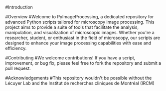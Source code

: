 #Introduction 

#Overview
#Welcome to PyImageProcessing, a dedicated repository for advanced Python scripts tailored for microscopy image processing. This project aims to provide a suite of tools that facilitate the analysis, manipulation, and visualization of microscopic images. Whether you're a researcher, student, or enthusiast in the field of microscopy, our scripts are designed to enhance your image processing capabilities with ease and efficiency.

#Contributing
#We welcome contributions! If you have a script, improvement, or bug fix, please feel free to fork the repository and submit a pull request.

#Acknowledgements
#This repository wouldn't be possible without the Lécuyer Lab and the Institut de recherches cliniques de Montréal (IRCM) 
